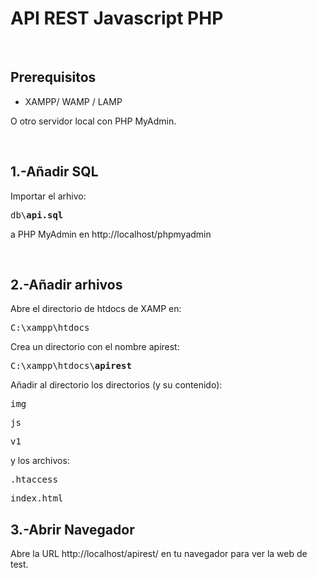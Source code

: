 <h1>API REST Javascript PHP</h1>
<br>
<h2>Prerequisitos</h2>
<ul>
<li>XAMPP/ WAMP / LAMP</li>
</ul>
<p>O otro servidor local con PHP MyAdmin.</p>
<br>
<h2>1.-Añadir SQL</h2>
<p>Importar el arhivo:</p> 
<pre>db\<b>api.sql</b></pre> 
<p>a PHP MyAdmin en http://localhost/phpmyadmin</p>
<br>
<h2>2.-Añadir arhivos</h2>
<p>Abre el directorio de htdocs de XAMP en:</p> 
<pre>C:\xampp\htdocs</pre> 
<p>Crea un directorio con el nombre apirest:</p>
<pre>C:\xampp\htdocs\<b>apirest</b></pre>
<p>Añadir al directorio los directorios (y su contenido):</p>
<pre>img</pre>
<pre>js</pre>
<pre>v1</pre>
<p>y los archivos:</p>
<pre>.htaccess</pre>
<pre>index.html</pre>
<h2>3.-Abrir Navegador</h2>
<p>Abre la URL http://localhost/apirest/ en tu navegador para ver la web de test.</p>
